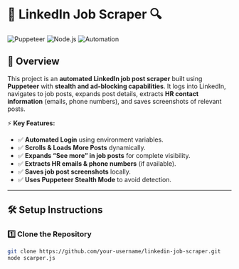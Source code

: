 # 🚀 LinkedIn Job Scraper 🔍

![Puppeteer](https://img.shields.io/badge/Puppeteer-✔️-blue) 
![Node.js](https://img.shields.io/badge/Node.js-%3E%3D14-green) 
![Automation](https://img.shields.io/badge/Automation-✔️-red)

## 📜 **Overview**
This project is an **automated LinkedIn job post scraper** built using **Puppeteer** with **stealth and ad-blocking capabilities**. It logs into LinkedIn, navigates to job posts, expands post details, extracts **HR contact information** (emails, phone numbers), and saves screenshots of relevant posts.

⚡ **Key Features:**
- ✅ **Automated Login** using environment variables.
- ✅ **Scrolls & Loads More Posts** dynamically.
- ✅ **Expands “See more” in job posts** for complete visibility.
- ✅ **Extracts HR emails & phone numbers** (if available).
- ✅ **Saves job post screenshots** locally.
- ✅ **Uses Puppeteer Stealth Mode** to avoid detection.

---

## 🛠 **Setup Instructions**
### 1️⃣ **Clone the Repository**
```sh
git clone https://github.com/your-username/linkedin-job-scraper.git
node scarper.js
